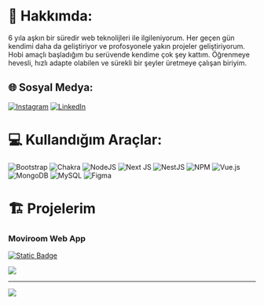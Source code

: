# 💫 Hakkımda:
6 yıla aşkın bir süredir web teknolijleri ile ilgileniyorum. Her geçen gün kendimi daha da geliştiriyor ve profosyonele yakın projeler geliştiriyorum. Hobi amaçlı başladığım bu serüvende kendime çok şey kattım. Öğrenmeye hevesli, hızlı adapte olabilen ve sürekli bir şeyler üretmeye çalışan biriyim.

## 🌐 Sosyal Medya:
[![Instagram](https://img.shields.io/badge/Instagram-%23E4405F.svg?logo=Instagram&logoColor=white)](https://instagram.com/f6hri.code) [![LinkedIn](https://img.shields.io/badge/LinkedIn-%230077B5.svg?logo=linkedin&logoColor=white)](https://linkedin.com/in/f6hri) 

# 💻 Kullandığım Araçlar:
![Bootstrap](https://img.shields.io/badge/bootstrap-%23563D7C.svg?style=for-the-badge&logo=bootstrap&logoColor=white) ![Chakra](https://img.shields.io/badge/chakra-%234ED1C5.svg?style=for-the-badge&logo=chakraui&logoColor=white) ![NodeJS](https://img.shields.io/badge/node.js-6DA55F?style=for-the-badge&logo=node.js&logoColor=white) ![Next JS](https://img.shields.io/badge/Next-black?style=for-the-badge&logo=next.js&logoColor=white) ![NestJS](https://img.shields.io/badge/nestjs-%23E0234E.svg?style=for-the-badge&logo=nestjs&logoColor=white) ![NPM](https://img.shields.io/badge/NPM-%23000000.svg?style=for-the-badge&logo=npm&logoColor=white) ![Vue.js](https://img.shields.io/badge/vuejs-%2335495e.svg?style=for-the-badge&logo=vuedotjs&logoColor=%234FC08D) ![MongoDB](https://img.shields.io/badge/MongoDB-%234ea94b.svg?style=for-the-badge&logo=mongodb&logoColor=white) ![MySQL](https://img.shields.io/badge/mysql-%2300f.svg?style=for-the-badge&logo=mysql&logoColor=white) 	![Figma](https://img.shields.io/badge/figma-%23F24E1E.svg?style=for-the-badge&logo=figma&logoColor=white)

# 🏗️ Projelerim
### Moviroom Web App
[![Static Badge](https://img.shields.io/badge/Canl%C4%B1-green?style=for-the-badge&logo=netlify&link=https%3A%2F%2Fmoviroom.netlify.app)](https://moviroom.netlify.app)

[![](https://miro.medium.com/v2/resize:fit:720/format:webp/0*YM1kUsmkKiF1zvPb.png)](https://medium.com/@mertcobanov/t%C3%BCrk%C3%A7e-tmux-rehberi-685081a277c4)

---
[![](https://visitcount.itsvg.in/api?id=f6hri&icon=0&color=0)](https://visitcount.itsvg.in)

<!-- Proudly created with GPRM ( https://gprm.itsvg.in ) -->
